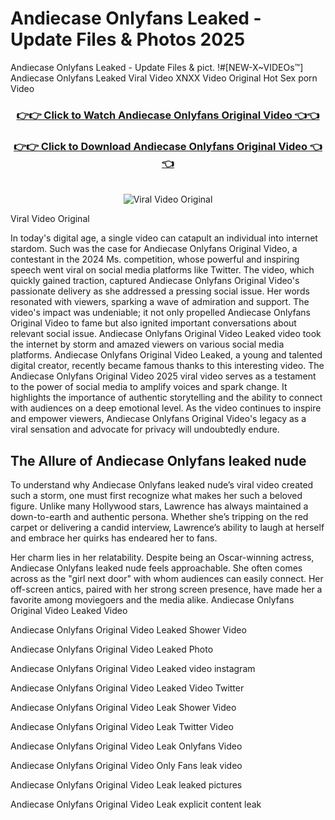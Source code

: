 # Andiecase Onlyfans Leaked - Update Files & Photos 2025

Andiecase Onlyfans Leaked - Update Files & pict. !#[NEW-X~VIDEOs™] Andiecase Onlyfans Leaked Viral Video XNXX Video Original Hot Sex porn Video
<br>
<div align="center">
<h3><a href="https://links2leaks.com?utm_source=andiecase&utm_medium=gitlong" rel="nofollow">👉👉 Click to Watch Andiecase Onlyfans Original Video 👈👈</a></h3>
<h3><a href="https://links2leaks.com?utm_source=andiecase&utm_medium=gitlong" rel="nofollow">👉👉 Click to Download Andiecase Onlyfans Original Video 👈👈</a></h3>
<br>
<a href="https://links2leaks.com?utm_source=andiecase&utm_medium=gitlong" rel="nofollow"><img src="https://i.ibb.co/Gkj2r4b/banner.png" alt="Viral Video Original" style="max-width: 100%; display: inline-block;" data-target="animated-image.originalImage"></a>
</div>

Viral Video Original

In today's digital age, a single video can catapult an individual into internet stardom. Such was the case for Andiecase Onlyfans Original Video, a contestant in the 2024 Ms. competition, whose powerful and inspiring speech went viral on social media platforms like Twitter.
The video, which quickly gained traction, captured Andiecase Onlyfans Original Video's passionate delivery as she addressed a pressing social issue. Her words resonated with viewers, sparking a wave of admiration and support. The video's impact was undeniable; it not only propelled Andiecase Onlyfans Original Video to fame but also ignited important conversations about relevant social issue.
Andiecase Onlyfans Original Video Leaked video took the internet by storm and amazed viewers on various social media platforms. Andiecase Onlyfans Original Video Leaked, a young and talented digital creator, recently became famous thanks to this interesting video.
The Andiecase Onlyfans Original Video 2025 viral video serves as a testament to the power of social media to amplify voices and spark change. It highlights the importance of authentic storytelling and the ability to connect with audiences on a deep emotional level. As the video continues to inspire and empower viewers, Andiecase Onlyfans Original Video's legacy as a viral sensation and advocate for privacy will undoubtedly endure.

<h2>The Allure of Andiecase Onlyfans leaked nude</h2>


To understand why Andiecase Onlyfans leaked nude’s viral video created such a storm, one must first recognize what makes her such a beloved figure. Unlike many Hollywood stars, Lawrence has always maintained a down-to-earth and authentic persona. Whether she’s tripping on the red carpet or delivering a candid interview, Lawrence’s ability to laugh at herself and embrace her quirks has endeared her to fans.

Her charm lies in her relatability. Despite being an Oscar-winning actress, Andiecase Onlyfans leaked nude feels approachable. She often comes across as the "girl next door" with whom audiences can easily connect. Her off-screen antics, paired with her strong screen presence, have made her a favorite among moviegoers and the media alike.
Andiecase Onlyfans Original Video Leaked Video

Andiecase Onlyfans Original Video Leaked Shower Video

Andiecase Onlyfans Original Video Leaked Photo

Andiecase Onlyfans Original Video Leaked video instagram

Andiecase Onlyfans Original Video Leaked Video Twitter

Andiecase Onlyfans Original Video Leak Shower Video

Andiecase Onlyfans Original Video Leak Twitter Video

Andiecase Onlyfans Original Video Leak Onlyfans Video

Andiecase Onlyfans Original Video Only Fans leak video

Andiecase Onlyfans Original Video Leak leaked pictures

Andiecase Onlyfans Original Video Leak explicit content leak